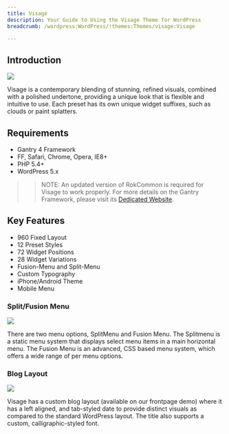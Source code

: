 ```yaml
---
title: Visage
description: Your Guide to Using the Visage Theme for WordPress
breadcrumb: /wordpress:WordPress/!themes:Themes/visage:Visage

---
```


Introduction
-----

![][theme]

Visage is a contemporary blending of stunning, refined visuals, combined with a polished undertone, providing a unique look that is flexible and intuitive to use. Each preset has its own unique widget suffixes, such as clouds or paint splatters.

Requirements
-----

* Gantry 4 Framework
* FF, Safari, Chrome, Opera, IE8+
* PHP 5.4+
* WordPress 5.x

>> NOTE: An updated version of RokCommon is required for Visage to work properly. For more details on the Gantry Framework, please visit its [Dedicated Website][gantry].

Key Features
-----

* 960 Fixed Layout
* 12 Preset Styles
* 72 Widget Positions
* 28 Widget Variations
* Fusion-Menu and Split-Menu
* Custom Typography
* iPhone/Android Theme
* Mobile Menu

### Split/Fusion Menu

![][splitmenu]

There are two menu options, SplitMenu and Fusion Menu. The Splitmenu is a static menu system that displays select menu items in a main horizontal menu. The Fusion Menu is an advanced, CSS based menu system, which offers a wide range of per menu options.

### Blog Layout

![][blog]

Visage has a custom blog layout (available on our frontpage demo) where it has a left aligned, and tab-styled date to provide distinct visuals as compared to the standard WordPress layout. The title also supports a custom, calligraphic-styled font.

[gantry]: http://gantry.org/
[gantry_install]: ../../start/gantry.md
[theme]: assets/visage.jpeg
[responsive]: assets/responsive.jpg
[splitmenu]: assets/splitmenu.jpg
[blog]: assets/blog.jpg
[roksprocket3]: assets/roksprocket_3.jpg
[roksprocket4]: assets/roksprocket_4.jpg
[gantry4]: assets/gantry4.jpg
[bootstrap]: http://twitter.github.com/bootstrap/